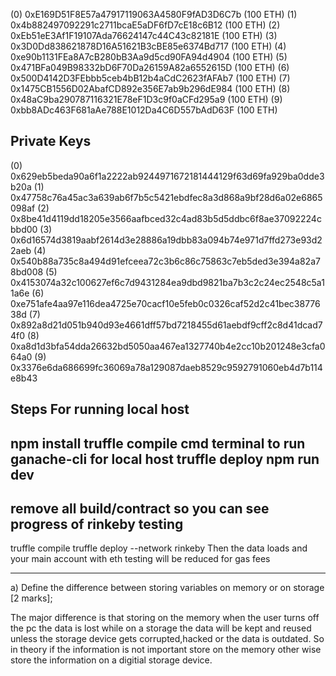 (0) 0xE169D51F8E57a47917119063A4580F9fAD3D6C7b (100 ETH)
(1) 0x4b882497092291c2711bcaE5aDF6fD7cE18c6B12 (100 ETH)
(2) 0xEb51eE3Af1F19107Ada76624147c44C43c82181E (100 ETH)
(3) 0x3D0Dd838621878D16A51621B3cBE85e6374Bd717 (100 ETH)
(4) 0xe90b1131FEa8A7cB280bB3Aa9d5cd90FA94d4904 (100 ETH)
(5) 0x471BFa049B98332bD6F70Da26159A82a6552615D (100 ETH)
(6) 0x500D4142D3FEbbb5ceb4bB12b4aCdC2623fAFAb7 (100 ETH)
(7) 0x1475CB1556D02AbafCD892e356E7ab9b296dE984 (100 ETH)
(8) 0x48aC9ba290787116321E78eF1D3c9f0aCFd295a9 (100 ETH)
(9) 0xbb8ADc463F681aAe788E1012Da4C6D557bAdD63F (100 ETH)

Private Keys
------------------------------------------------------
(0) 0x629eb5beda90a6f1a2222ab9244971672181444129f63d69fa929ba0dde3b20a
(1) 0x47758c76a45ac3a639ab6f7b5c5421ebdfec8a3d868a9bf28d6a02e6865098af
(2) 0x8be41d4119dd18205e3566aafbced32c4ad83b5d5ddbc6f8ae37092224cbbd00
(3) 0x6d16574d3819aabf2614d3e28886a19dbb83a094b74e971d7ffd273e93d22aeb
(4) 0x540b88a735c8a494d91efceea72c3b6c86c75863c7eb5ded3e394a82a78bd008
(5) 0x4153074a32c100627ef6c7d9431284ea9dbd9821ba7b3c2c24ec2548c5a11a6e
(6) 0xe751afe4aa97e116dea4725e70cacf10e5feb0c0326caf52d2c41bec3877638d
(7) 0x892a8d21d051b940d93e4661dff57bd7218455d61aebdf9cff2c8d41dcad74f0
(8) 0xa8d1d3bfa54dda26632bd5050aa467ea1327740b4e2cc10b201248e3cfa064a0
(9) 0x3376e6da686699fc36069a78a129087daeb8529c9592791060eb4d7b114e8b43


Steps For running local host
------------------------------------------------------
npm install
truffle compile
cmd terminal to run ganache-cli for local host
truffle deploy
npm run dev
------------------------------------------------------

remove all build/contract so you can see progress of rinkeby testing
------------------------------------------------------
truffle compile
truffle deploy --network rinkeby
Then the data loads and your main account with eth testing will be reduced for gas fees

------------------------------------------------------

a) Define the difference between storing variables on memory or on storage [2 marks];

The major difference is that storing on the memory when the user turns off the pc the data is lost while on a storage the data will be kept 
and reused unless the storage device gets corrupted,hacked or the data is outdated. So in theory if the information is not important 
store on the memory other wise store the information on a digitial storage device.